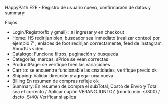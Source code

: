HappyPath
E2E - Registro de usuario nuevo, confirmación de datos y summary

Flujos

- Login/Registro(fb y gmail) : al ingresar y en checkout
- Home: HS redirijan bien, buscador sea inmediato (realizar conteo) por ejemplo 7'', enlaces de foot redirijan correctamente, feed de instagram, AboutUs video
- Catalogo: Funcione filtros, paginación y busqueda
- Categorías, marcas, sPrice se vean correctas
- ProductPage: se verifique bien las variaciones
- Carrito: se encuentre funcionable las cnatidades, verifique precio ok
- Shipping: Validar dirección y agregar una nueva
- Billing:En resumen de compras refleje ok
- Summary: En resumen de compra el subTotal, Costo de Envío y Total sea el correcto / Aplicar cupón VERANOJUNTOZ (monto min. s/300) / dscto. S/40/ Verificar si aplica